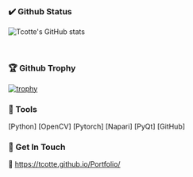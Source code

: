 <!-- ### Hi there 👋 -->

<!--
**tcotte/tcotte** is a ✨ _special_ ✨ repository because its `README.md` (this file) appears on your GitHub profile.

Here are some ideas to get you started:

- 🔭 I’m currently working on ...
- 🌱 I’m currently learning ...
- 👯 I’m looking to collaborate on ...
- 🤔 I’m looking for help with ...
- 💬 Ask me about ...
- 📫 How to reach me: ...
- 😄 Pronouns: ...
- ⚡ Fun fact: ...
-->

### ✔️ Github Status

![Tcotte's GitHub stats](https://github-readme-stats.vercel.app/api?username=tcotte&show_icons=true&theme=merko)

<br/>

 ### 🏆 Github Trophy
[![trophy](https://github-profile-trophy.vercel.app/?username=tcotte&row=1&column=3&theme=onedark)](https://github.com/tcotte/github-profile-trophy)


### 🔨 Tools

[Python] [OpenCV] [Pytorch] [Napari] [PyQt] [GitHub]


### 💬 Get In Touch

🚀 https://tcotte.github.io/Portfolio/
